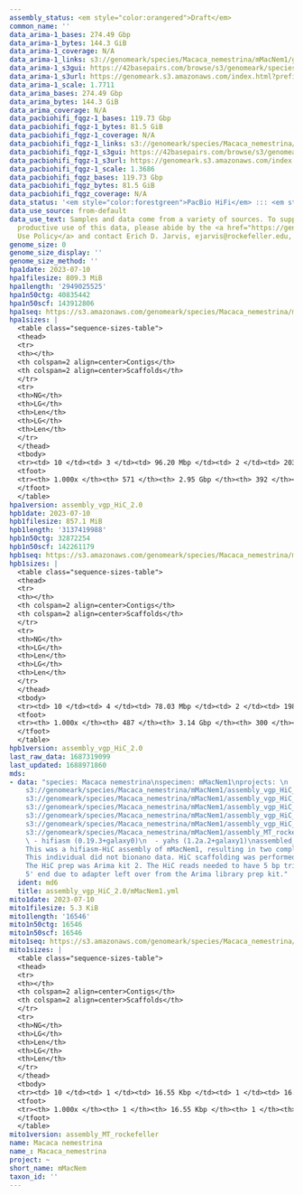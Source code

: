 ```yaml
---
assembly_status: <em style="color:orangered">Draft</em>
common_name: ''
data_arima-1_bases: 274.49 Gbp
data_arima-1_bytes: 144.3 GiB
data_arima-1_coverage: N/A
data_arima-1_links: s3://genomeark/species/Macaca_nemestrina/mMacNem1/genomic_data/arima/<br>
data_arima-1_s3gui: https://42basepairs.com/browse/s3/genomeark/species/Macaca_nemestrina/mMacNem1/genomic_data/arima/
data_arima-1_s3url: https://genomeark.s3.amazonaws.com/index.html?prefix=species/Macaca_nemestrina/mMacNem1/genomic_data/arima/
data_arima-1_scale: 1.7711
data_arima_bases: 274.49 Gbp
data_arima_bytes: 144.3 GiB
data_arima_coverage: N/A
data_pacbiohifi_fqgz-1_bases: 119.73 Gbp
data_pacbiohifi_fqgz-1_bytes: 81.5 GiB
data_pacbiohifi_fqgz-1_coverage: N/A
data_pacbiohifi_fqgz-1_links: s3://genomeark/species/Macaca_nemestrina/mMacNem1/genomic_data/pacbio_hifi/<br>
data_pacbiohifi_fqgz-1_s3gui: https://42basepairs.com/browse/s3/genomeark/species/Macaca_nemestrina/mMacNem1/genomic_data/pacbio_hifi/
data_pacbiohifi_fqgz-1_s3url: https://genomeark.s3.amazonaws.com/index.html?prefix=species/Macaca_nemestrina/mMacNem1/genomic_data/pacbio_hifi/
data_pacbiohifi_fqgz-1_scale: 1.3686
data_pacbiohifi_fqgz_bases: 119.73 Gbp
data_pacbiohifi_fqgz_bytes: 81.5 GiB
data_pacbiohifi_fqgz_coverage: N/A
data_status: '<em style="color:forestgreen">PacBio HiFi</em> ::: <em style="color:forestgreen">Arima</em>'
data_use_source: from-default
data_use_text: Samples and data come from a variety of sources. To support fair and
  productive use of this data, please abide by the <a href="https://genome10k.soe.ucsc.edu/data-use-policies/">Data
  Use Policy</a> and contact Erich D. Jarvis, ejarvis@rockefeller.edu, with any questions.
genome_size: 0
genome_size_display: ''
genome_size_method: ''
hpa1date: 2023-07-10
hpa1filesize: 809.3 MiB
hpa1length: '2949025525'
hpa1n50ctg: 40835442
hpa1n50scf: 143912806
hpa1seq: https://s3.amazonaws.com/genomeark/species/Macaca_nemestrina/mMacNem1/assembly_vgp_HiC_2.0/mMacNem1.HiC.hap1.20230710.fasta.gz
hpa1sizes: |
  <table class="sequence-sizes-table">
  <thead>
  <tr>
  <th></th>
  <th colspan=2 align=center>Contigs</th>
  <th colspan=2 align=center>Scaffolds</th>
  </tr>
  <tr>
  <th>NG</th>
  <th>LG</th>
  <th>Len</th>
  <th>LG</th>
  <th>Len</th>
  </tr>
  </thead>
  <tbody>
  <tr><td> 10 </td><td> 3 </td><td> 96.20 Mbp </td><td> 2 </td><td> 203.90 Mbp </td></tr><tr><td> 20 </td><td> 7 </td><td> 76.18 Mbp </td><td> 3 </td><td> 193.70 Mbp </td></tr><tr><td> 30 </td><td> 11 </td><td> 64.21 Mbp </td><td> 5 </td><td> 178.88 Mbp </td></tr><tr><td> 40 </td><td> 16 </td><td> 51.75 Mbp </td><td> 7 </td><td> 175.73 Mbp </td></tr><tr style="background-color:#cccccc;"><td> 50 </td><td> 22 </td><td style="background-color:#88ff88;"> 40.84 Mbp </td><td> 8 </td><td style="background-color:#88ff88;"> 143.91 Mbp </td></tr><tr><td> 60 </td><td> 31 </td><td> 30.66 Mbp </td><td> 11 </td><td> 132.76 Mbp </td></tr><tr><td> 70 </td><td> 42 </td><td> 23.41 Mbp </td><td> 13 </td><td> 123.06 Mbp </td></tr><tr><td> 80 </td><td> 59 </td><td> 14.06 Mbp </td><td> 16 </td><td> 94.85 Mbp </td></tr><tr><td> 90 </td><td> 92 </td><td> 6.09 Mbp </td><td> 19 </td><td> 68.62 Mbp </td></tr><tr><td> 100 </td><td> 571 </td><td> 12.48 Kbp </td><td> 392 </td><td> 12.48 Kbp </td></tr></tbody>
  <tfoot>
  <tr><th> 1.000x </th><th> 571 </th><th> 2.95 Gbp </th><th> 392 </th><th> 2.95 Gbp </th></tr>
  </tfoot>
  </table>
hpa1version: assembly_vgp_HiC_2.0
hpb1date: 2023-07-10
hpb1filesize: 857.1 MiB
hpb1length: '3137419988'
hpb1n50ctg: 32872254
hpb1n50scf: 142261179
hpb1seq: https://s3.amazonaws.com/genomeark/species/Macaca_nemestrina/mMacNem1/assembly_vgp_HiC_2.0/mMacNem1.HiC.hap2.20230710.fasta.gz
hpb1sizes: |
  <table class="sequence-sizes-table">
  <thead>
  <tr>
  <th></th>
  <th colspan=2 align=center>Contigs</th>
  <th colspan=2 align=center>Scaffolds</th>
  </tr>
  <tr>
  <th>NG</th>
  <th>LG</th>
  <th>Len</th>
  <th>LG</th>
  <th>Len</th>
  </tr>
  </thead>
  <tbody>
  <tr><td> 10 </td><td> 4 </td><td> 78.03 Mbp </td><td> 2 </td><td> 198.82 Mbp </td></tr><tr><td> 20 </td><td> 8 </td><td> 65.33 Mbp </td><td> 4 </td><td> 198.03 Mbp </td></tr><tr><td> 30 </td><td> 13 </td><td> 55.51 Mbp </td><td> 5 </td><td> 189.33 Mbp </td></tr><tr><td> 40 </td><td> 19 </td><td> 48.27 Mbp </td><td> 7 </td><td> 172.63 Mbp </td></tr><tr style="background-color:#cccccc;"><td> 50 </td><td> 27 </td><td style="background-color:#88ff88;"> 32.87 Mbp </td><td> 9 </td><td style="background-color:#88ff88;"> 142.26 Mbp </td></tr><tr><td> 60 </td><td> 38 </td><td> 25.83 Mbp </td><td> 11 </td><td> 135.21 Mbp </td></tr><tr><td> 70 </td><td> 51 </td><td> 20.71 Mbp </td><td> 14 </td><td> 115.23 Mbp </td></tr><tr><td> 80 </td><td> 70 </td><td> 13.52 Mbp </td><td> 17 </td><td> 95.73 Mbp </td></tr><tr><td> 90 </td><td> 105 </td><td> 5.64 Mbp </td><td> 20 </td><td> 81.87 Mbp </td></tr><tr><td> 100 </td><td> 487 </td><td> 13.59 Kbp </td><td> 300 </td><td> 13.59 Kbp </td></tr></tbody>
  <tfoot>
  <tr><th> 1.000x </th><th> 487 </th><th> 3.14 Gbp </th><th> 300 </th><th> 3.14 Gbp </th></tr>
  </tfoot>
  </table>
hpb1version: assembly_vgp_HiC_2.0
last_raw_data: 1687319099
last_updated: 1688971860
mds:
- data: "species: Macaca nemestrina\nspecimen: mMacNem1\nprojects: \n  - vgp\nhap1:
    s3://genomeark/species/Macaca_nemestrina/mMacNem1/assembly_vgp_HiC_2.0/mMacNem1.HiC.hap1.20230710.fasta.gz\nhap2:
    s3://genomeark/species/Macaca_nemestrina/mMacNem1/assembly_vgp_HiC_2.0/mMacNem1.HiC.hap2.20230710.fasta.gz\npretext_hap1:
    s3://genomeark/species/Macaca_nemestrina/mMacNem1/assembly_vgp_HiC_2.0/evaluation/hap1/pretext/mMacNem1_hap1__s2_heatmap.pretext\npretext_hap2:
    s3://genomeark/species/Macaca_nemestrina/mMacNem1/assembly_vgp_HiC_2.0/evaluation/hap2/pretext/mMacNem1_hap2__s2_heatmap.pretext\nkmer_spectra_img:
    s3://genomeark/species/Macaca_nemestrina/mMacNem1/assembly_vgp_HiC_2.0/evaluation/merqury/mMacNem1_png/\nmito:
    s3://genomeark/species/Macaca_nemestrina/mMacNem1/assembly_MT_rockefeller/mMacNem1.MT.20230710.fasta.gz\npipeline:\n
    \ - hifiasm (0.19.3+galaxy0)\n  - yahs (1.2a.2+galaxy1)\nassembled_by_group: Rockefeller\nnotes:
    This was a hifiasm-HiC assembly of mMacNem1, resulting in two complete haplotypes.
    This individual did not bionano data. HiC scaffolding was performed with yahs.
    The HiC prep was Arima kit 2. The HiC reads needed to have 5 bp trimmed from the
    5' end due to adapter left over from the Arima library prep kit."
  ident: md6
  title: assembly_vgp_HiC_2.0/mMacNem1.yml
mito1date: 2023-07-10
mito1filesize: 5.3 KiB
mito1length: '16546'
mito1n50ctg: 16546
mito1n50scf: 16546
mito1seq: https://s3.amazonaws.com/genomeark/species/Macaca_nemestrina/mMacNem1/assembly_MT_rockefeller/mMacNem1.MT.20230710.fasta.gz
mito1sizes: |
  <table class="sequence-sizes-table">
  <thead>
  <tr>
  <th></th>
  <th colspan=2 align=center>Contigs</th>
  <th colspan=2 align=center>Scaffolds</th>
  </tr>
  <tr>
  <th>NG</th>
  <th>LG</th>
  <th>Len</th>
  <th>LG</th>
  <th>Len</th>
  </tr>
  </thead>
  <tbody>
  <tr><td> 10 </td><td> 1 </td><td> 16.55 Kbp </td><td> 1 </td><td> 16.55 Kbp </td></tr><tr><td> 20 </td><td> 1 </td><td> 16.55 Kbp </td><td> 1 </td><td> 16.55 Kbp </td></tr><tr><td> 30 </td><td> 1 </td><td> 16.55 Kbp </td><td> 1 </td><td> 16.55 Kbp </td></tr><tr><td> 40 </td><td> 1 </td><td> 16.55 Kbp </td><td> 1 </td><td> 16.55 Kbp </td></tr><tr style="background-color:#cccccc;"><td> 50 </td><td> 1 </td><td style="background-color:#ff8888;"> 16.55 Kbp </td><td> 1 </td><td style="background-color:#ff8888;"> 16.55 Kbp </td></tr><tr><td> 60 </td><td> 1 </td><td> 16.55 Kbp </td><td> 1 </td><td> 16.55 Kbp </td></tr><tr><td> 70 </td><td> 1 </td><td> 16.55 Kbp </td><td> 1 </td><td> 16.55 Kbp </td></tr><tr><td> 80 </td><td> 1 </td><td> 16.55 Kbp </td><td> 1 </td><td> 16.55 Kbp </td></tr><tr><td> 90 </td><td> 1 </td><td> 16.55 Kbp </td><td> 1 </td><td> 16.55 Kbp </td></tr><tr><td> 100 </td><td> 1 </td><td> 16.55 Kbp </td><td> 1 </td><td> 16.55 Kbp </td></tr></tbody>
  <tfoot>
  <tr><th> 1.000x </th><th> 1 </th><th> 16.55 Kbp </th><th> 1 </th><th> 16.55 Kbp </th></tr>
  </tfoot>
  </table>
mito1version: assembly_MT_rockefeller
name: Macaca nemestrina
name_: Macaca_nemestrina
project: ~
short_name: mMacNem
taxon_id: ''
---
```

